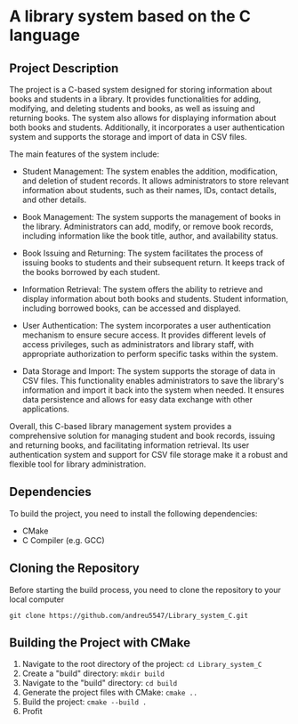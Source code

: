 # A library system based on the C language
## Project Description
The project is a C-based system designed for storing information about books and students in a library. It provides functionalities for adding, modifying, and deleting students and books, as well as issuing and returning books. The system also allows for displaying information about both books and students. Additionally, it incorporates a user authentication system and supports the storage and import of data in CSV files.

The main features of the system include:

* Student Management: The system enables the addition, modification, and deletion of student records. It allows administrators to store relevant information about students, such as their names, IDs, contact details, and other details.

* Book Management: The system supports the management of books in the library. Administrators can add, modify, or remove book records, including information like the book title, author, and availability status.

* Book Issuing and Returning: The system facilitates the process of issuing books to students and their subsequent return. It keeps track of the books borrowed by each student.

* Information Retrieval: The system offers the ability to retrieve and display information about both books and students. Student information, including borrowed books, can be accessed and displayed.

* User Authentication: The system incorporates a user authentication mechanism to ensure secure access. It provides different levels of access privileges, such as administrators and library staff, with appropriate authorization to perform specific tasks within the system.

* Data Storage and Import: The system supports the storage of data in CSV files. This functionality enables administrators to save the library's information and import it back into the system when needed. It ensures data persistence and allows for easy data exchange with other applications.

Overall, this C-based library management system provides a comprehensive solution for managing student and book records, issuing and returning books, and facilitating information retrieval. Its user authentication system and support for CSV file storage make it a robust and flexible tool for library administration.

## Dependencies

To build the project, you need to install the following dependencies:
* CMake
* C Compiler (e.g. GCC)

## Cloning the Repository

Before starting the build process, you need to clone the repository to your local computer

``` git clone https://github.com/andreu5547/Library_system_C.git ```

## Building the Project with CMake
1. Navigate to the root directory of the project:
   ```cd Library_system_C```
2. Create a "build" directory:
   ```mkdir build```
3. Navigate to the "build" directory:
   ```cd build```
4. Generate the project files with CMake:
   ```cmake ..```
5. Build the project:
   ```cmake --build .```
6. Profit